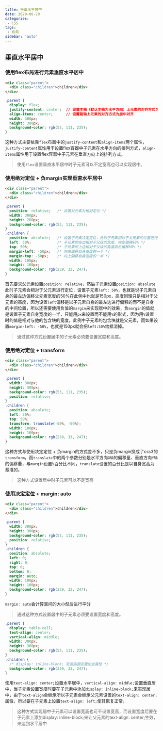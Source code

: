 ```yaml
---
title: 垂直水平居中
date: 2020-06-20
categories: 
 - CSS
tags:
 - 布局
sidebar: 'auto'
---
```


## 垂直水平居中

### 使用flex布局进行元素垂直水平居中
```html
<div class="parent">
  <div class="children">children</div>
</div>
```
``` css
.parent {
  display: flex;
  justify-content: center;  // 设置主轴（默认主轴为水平方向）上元素的对齐方式为居中对齐
  align-items: center;      // 设置副轴上元素的对齐方式为居中对齐
  width: 300px;
  height: 300px;
  background-color: rgb(53, 111, 235);
}
```
这种方式主要依靠`flex`布局中的`justify-content`和`align-items`两个属性，`justify-content`属性用于设置flex容器中子元素在水平方向的排列方式，`align-items`属性用于设置flex容器中子元素在垂直方向上的排列方式。

> 使用`flex`设置垂直水平居中时子元素可以不定宽高也可以实现居中。

### 使用绝对定位 + 负margin实现垂直水平居中
```html
<div class="parent">
  <div class="children">children</div>
</div>
```
``` css
.parent {
  position: relative;   /* 设置父元素为相对定位 */
  width: 300px;
  height: 200px;
  background-color: rgb(53, 111, 235);
}
.children {
  position: absolute;   /* 设置子元素决定定位，此时子元素相对于父元素的位置进行定位 */
  left: 50%;            /* 子元素的左边相对于父级的宽度，向左偏移50% */
  top: 50%;             /* 子元素的上边相对于父级的高度向右偏移50% */
  margin-left: -50px;   /* 向左偏移自身宽度的一半 */
  margin-top: -50px;    /* 向上偏移自身宽度的一半 */
  width: 100px;
  height: 100px;
  background-color: rgb(239, 33, 247);
}
```
首先要求父元素设置`position: relative`，然后子元素设置`position: absolute`此时子元素会相对于父元素进行定位，设置子元素`left: 50%`，也就是说子元素自身的最左边偏移父元素宽度的50%在此例中也就是150px，高度同理只是相对于父元素的高度，因为设置`left`偏移是以子元素自身的最左边进行偏移的而不是自身的中间位置，所以还需要使用负值的`margin`来实现居中的效果，负`margin`的值就是设置子元素自身宽度的一半，只能用`px`来设置而不能用`%`的形式，因为用`%`设置时的值是相对与他的包含块的宽度，此例中子元素的包含块就是父元素，而如果设置`margin-left: -50%`，也就是150px就会把`left:50%`给抵消掉。

> 通过这种方式设置居中的子元素必须要设置宽度和高度。

### 使用绝对定位 + transform
```html
<div class="parent">
  <div class="children">children</div>
</div>
```
``` css
.parent {
  width: 300px;
  height: 300px;
  background-color: rgb(53, 111, 235);
  position: relative;
}
.children {
  position: absolute;
  left: 50%;
  top: 50%;
  transform: translate(-50%, -50%);
  width: 100px;
  height: 100px;
  background-color: rgb(239, 33, 247);
}
```
这种方式与使用决定定位 + 负margin的方式差不多，只是负margin换成了css3的`transform`，而`translate`中的两个参数分别是水平方向`X轴`的偏移量、垂直方向`Y轴`的偏移量，与`margin`设置`%`百分比不同，`translate`设置的百分比是以自身宽高为基准的。

> 这种方式设置居中时子元素可以不定宽高

### 使用决定定位 + margin: auto
```html
<div class="parent">
  <div class="children">children</div>
</div>
```
``` css
.parent {
  width: 300px;
  height: 300px;
  background-color: rgb(53, 111, 235);
  position: relative;
}
.children {
  position: absolute;
  left: 0;
  right: 0;
  top: 0;
  bottom: 0;
  margin: auto;
  width: 100px;
  height: 100px;
  background-color: rgb(239, 33, 247);
}
```
`margin: auto`会计算空间的大小然后进行平分

> 通过这种方式设置居中的子元素必须要设置宽度和高度。

```css
.parent {
  display: table-cell;
  text-align: center;
  vertical-align: middle;
  width: 300px;
  height: 300px;
  background-color: rgb(53, 111, 235);
}
.children {
  /* display: inline-block; 若宽高固定要加此属性 */
  background-color: rgb(239, 33, 247);
}
```
使用`text-align: center;`设置水平居中，`vertical-align: middle;`设置垂直居中，当子元素设置宽度时要在子元素中添加`display: inline-block;`来实现居中，由于`text-align`会继承所以子元素会继承父元素设置的`text-align: center;`属性，所以要在子元素上设置`text-align: left;`使其恢复正常。

> 这种方式实现居中子元素可以设置宽高也可不设置宽高，而设置宽度后要在子元素上添加display: inline-block;来让父元素的text-align: center;生效，来达到水平居中



